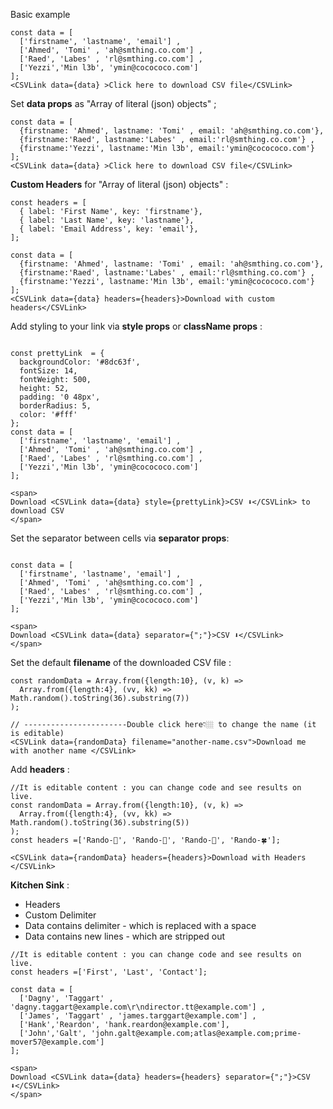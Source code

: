 
Basic example

```
const data = [
  ['firstname', 'lastname', 'email'] ,
  ['Ahmed', 'Tomi' , 'ah@smthing.co.com'] ,
  ['Raed', 'Labes' , 'rl@smthing.co.com'] ,
  ['Yezzi','Min l3b', 'ymin@cocococo.com']
];
<CSVLink data={data} >Click here to download CSV file</CSVLink>
```

Set **data props** as "Array of literal (json) objects" ;

```
const data = [
  {firstname: 'Ahmed', lastname: 'Tomi' , email: 'ah@smthing.co.com'},
  {firstname:'Raed', lastname:'Labes' , email:'rl@smthing.co.com'} ,
  {firstname:'Yezzi', lastname:'Min l3b', email:'ymin@cocococo.com'}
];
<CSVLink data={data} >Click here to download CSV file</CSVLink>
```

**Custom Headers** for "Array of literal (json) objects" :
```
const headers = [
  { label: 'First Name', key: 'firstname'},
  { label: 'Last Name', key: 'lastname'},
  { label: 'Email Address', key: 'email'},
];

const data = [
  {firstname: 'Ahmed', lastname: 'Tomi' , email: 'ah@smthing.co.com'},
  {firstname:'Raed', lastname:'Labes' , email:'rl@smthing.co.com'} ,
  {firstname:'Yezzi', lastname:'Min l3b', email:'ymin@cocococo.com'}
];
<CSVLink data={data} headers={headers}>Download with custom headers</CSVLink>
```

Add styling to your link via **style props** or **className props** :

```example

const prettyLink  = {
  backgroundColor: '#8dc63f',
  fontSize: 14,
  fontWeight: 500,
  height: 52,
  padding: '0 48px',
  borderRadius: 5,
  color: '#fff'
};
const data = [
  ['firstname', 'lastname', 'email'] ,
  ['Ahmed', 'Tomi' , 'ah@smthing.co.com'] ,
  ['Raed', 'Labes' , 'rl@smthing.co.com'] ,
  ['Yezzi','Min l3b', 'ymin@cocococo.com']
];

<span>
Download <CSVLink data={data} style={prettyLink}>CSV ⬇</CSVLink> to download CSV
</span>

```

Set the separator between cells  via **separator props**:
```example

const data = [
  ['firstname', 'lastname', 'email'] ,
  ['Ahmed', 'Tomi' , 'ah@smthing.co.com'] ,
  ['Raed', 'Labes' , 'rl@smthing.co.com'] ,
  ['Yezzi','Min l3b', 'ymin@cocococo.com']
];

<span>
Download <CSVLink data={data} separator={";"}>CSV ⬇</CSVLink>
</span>

```


Set the default **filename** of the downloaded CSV file :

```
const randomData = Array.from({length:10}, (v, k) =>
  Array.from({length:4}, (vv, kk) => Math.random().toString(36).substring(7))
);

// -----------------------Double click here👇🏼 to change the name (it is editable)
<CSVLink data={randomData} filename="another-name.csv">Download me with another name </CSVLink>
```

Add **headers**  :

```
//It is editable content : you can change code and see results on live.
const randomData = Array.from({length:10}, (v, k) =>
  Array.from({length:4}, (vv, kk) => Math.random().toString(36).substring(5))
);
const headers =['Rando-🍌', 'Rando-🍑', 'Rando-🌺', 'Rando-🍀'];

<CSVLink data={randomData} headers={headers}>Download with Headers </CSVLink>
```

**Kitchen Sink**  :

* Headers
* Custom Delimiter
* Data contains delimiter - which is replaced with a space
* Data contains new lines - which are stripped out

```
//It is editable content : you can change code and see results on live.
const headers =['First', 'Last', 'Contact'];

const data = [
  ['Dagny', 'Taggart' , 'dagny.taggart@example.com\r\ndirector.tt@example.com'] ,
  ['James', 'Taggart' , 'james.targgart@example.com'] ,
  ['Hank','Reardon', 'hank.reardon@example.com'],
  ['John','Galt', 'john.galt@example.com;atlas@example.com;prime-mover57@example.com']
];

<span>
Download <CSVLink data={data} headers={headers} separator={";"}>CSV ⬇</CSVLink>
</span>
```